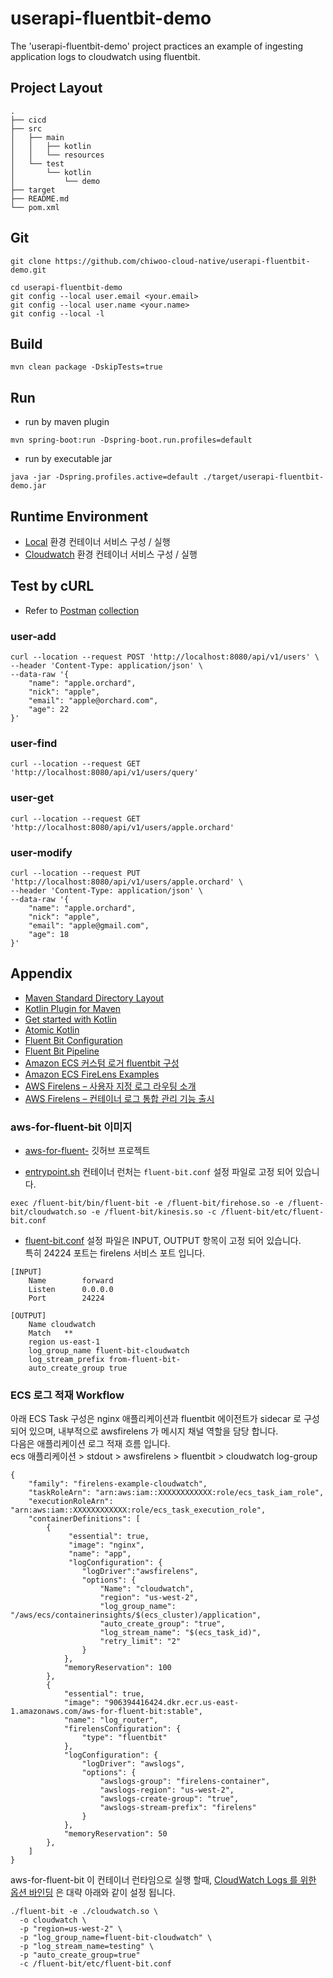 # userapi-fluentbit-demo
The 'userapi-fluentbit-demo' project practices an example of ingesting application logs to cloudwatch using fluentbit. 


## Project Layout
```
.
├── cicd
├── src
│   ├── main
│   │   ├── kotlin
│   │   └── resources
│   └── test
│       └── kotlin
│           └── demo
├── target
├── README.md
└── pom.xml
```

## Git
```
git clone https://github.com/chiwoo-cloud-native/userapi-fluentbit-demo.git

cd userapi-fluentbit-demo
git config --local user.email <your.email>
git config --local user.name <your.name>
git config --local -l
```

## Build
```
mvn clean package -DskipTests=true
```

## Run

- run by maven plugin 
```
mvn spring-boot:run -Dspring-boot.run.profiles=default
```

- run by executable jar
```
java -jar -Dspring.profiles.active=default ./target/userapi-fluentbit-demo.jar
```

## Runtime Environment

- [Local](./cicd/local/HELP.md) 환경 컨테이너 서비스 구성 / 실행 
- [Cloudwatch](./cicd/cloudwatch/HELP.md) 환경 컨테이너 서비스 구성 / 실행 



## Test by cURL
- Refer to [Postman](https://www.postman.com/downloads/) [collection](./cicd/postman/userapi-fluentbit-demo.postman-collection.json)

### user-add

```curl
curl --location --request POST 'http://localhost:8080/api/v1/users' \
--header 'Content-Type: application/json' \
--data-raw '{
    "name": "apple.orchard",
    "nick": "apple",
    "email": "apple@orchard.com",
    "age": 22
}'
```

### user-find
```
curl --location --request GET 'http://localhost:8080/api/v1/users/query' 
```

### user-get
```
curl --location --request GET 'http://localhost:8080/api/v1/users/apple.orchard'
```

### user-modify
```
curl --location --request PUT 'http://localhost:8080/api/v1/users/apple.orchard' \
--header 'Content-Type: application/json' \
--data-raw '{
    "name": "apple.orchard",
    "nick": "apple",
    "email": "apple@gmail.com",
    "age": 18
}'
```

## Appendix

- [Maven Standard Directory Layout](https://www.baeldung.com/maven-directory-structure)
- [Kotlin Plugin for Maven](https://kotlinlang.org/docs/maven.html)
- [Get started with Kotlin](https://kotlinlang.org/docs/getting-started.html)
- [Atomic Kotlin](https://www.atomickotlin.com/atomickotlin/)
- [Fluent Bit Configuration](https://docs.fluentbit.io/manual/administration/configuring-fluent-bit/classic-mode/configuration-file)
- [Fluent Bit Pipeline](https://docs.fluentbit.io/manual/concepts/data-pipeline)
- [Amazon ECS 커스텀 로거 fluentbit 구성](https://docs.aws.amazon.com/ko_kr/prescriptive-guidance/latest/patterns/create-a-custom-log-parser-for-amazon-ecs-using-a-firelens-log-router.html)
- [Amazon ECS FireLens Examples](https://github.com/aws-samples/amazon-ecs-firelens-examples)
- [AWS Firelens – 사용자 지정 로그 라우팅 소개](https://docs.aws.amazon.com/ko_kr/AmazonECS/latest/developerguide/using_firelens.html)
- [AWS Firelens – 컨테이너 로그 통합 관리 기능 출시](https://aws.amazon.com/ko/blogs/korea/announcing-firelens-a-new-way-to-manage-container-logs/)

### aws-for-fluent-bit 이미지 

- [aws-for-fluent-](https://github.com/aws/aws-for-fluent-bit) 깃허브 프로젝트

- [entrypoint.sh](https://github.com/aws/aws-for-fluent-bit/blob/mainline/entrypoint.sh) 컨테이너 런처는 `fluent-bit.conf` 설정 파일로 고정 되어 있습니다.
```
exec /fluent-bit/bin/fluent-bit -e /fluent-bit/firehose.so -e /fluent-bit/cloudwatch.so -e /fluent-bit/kinesis.so -c /fluent-bit/etc/fluent-bit.conf
```

- [fluent-bit.conf](https://github.com/aws/aws-for-fluent-bit/blob/mainline/fluent-bit.conf) 설정 파일은 INPUT, OUTPUT 항목이 고정 되어 있습니다.  
특히 24224 포트는 firelens 서비스 포트 입니다.

```
[INPUT]
    Name        forward
    Listen      0.0.0.0
    Port        24224

[OUTPUT]
    Name cloudwatch
    Match   **
    region us-east-1
    log_group_name fluent-bit-cloudwatch
    log_stream_prefix from-fluent-bit-
    auto_create_group true
```

### ECS 로그 적재 Workflow
아래 ECS Task 구성은 nginx 애플리케이션과 fluentbit 에이전트가 sidecar 로 구성되어 있으며, 내부적으로 awsfirelens 가 메시지 채널 역할을 담당 합니다.  
다음은 애플리케이션 로그 적재 흐름 입니다.  
ecs 애플리케이션 > stdout > awsfirelens > fluentbit > cloudwatch log-group 
```
{
	"family": "firelens-example-cloudwatch",
	"taskRoleArn": "arn:aws:iam::XXXXXXXXXXXX:role/ecs_task_iam_role",
	"executionRoleArn": "arn:aws:iam::XXXXXXXXXXXX:role/ecs_task_execution_role",
	"containerDefinitions": [		
		{
			 "essential": true,
			 "image": "nginx",
			 "name": "app",
			 "logConfiguration": {
				"logDriver":"awsfirelens",
				"options": {
					"Name": "cloudwatch",
					"region": "us-west-2",
					"log_group_name": "/aws/ecs/containerinsights/$(ecs_cluster)/application",
					"auto_create_group": "true",
					"log_stream_name": "$(ecs_task_id)",
					"retry_limit": "2"
				}
			},
			"memoryReservation": 100
		},
		{
			"essential": true,
			"image": "906394416424.dkr.ecr.us-east-1.amazonaws.com/aws-for-fluent-bit:stable",
			"name": "log_router",
			"firelensConfiguration": {
				"type": "fluentbit"
			},
			"logConfiguration": {
				"logDriver": "awslogs",
				"options": {
					"awslogs-group": "firelens-container",
					"awslogs-region": "us-west-2",
					"awslogs-create-group": "true",
					"awslogs-stream-prefix": "firelens"
				}
			},
			"memoryReservation": 50
		},
	]
}
```

aws-for-fluent-bit 이 컨테이너 런타임으로 실행 할때, [CloudWatch Logs 를 위한 옵션 바인딩](https://github.com/aws/amazon-cloudwatch-logs-for-fluent-bit#usage) 은 대략 아래와 같이 설정 됩니다.  

```
./fluent-bit -e ./cloudwatch.so \
  -o cloudwatch \
  -p "region=us-west-2" \
  -p "log_group_name=fluent-bit-cloudwatch" \
  -p "log_stream_name=testing" \
  -p "auto_create_group=true"
  -c /fluent-bit/etc/fluent-bit.conf
```
